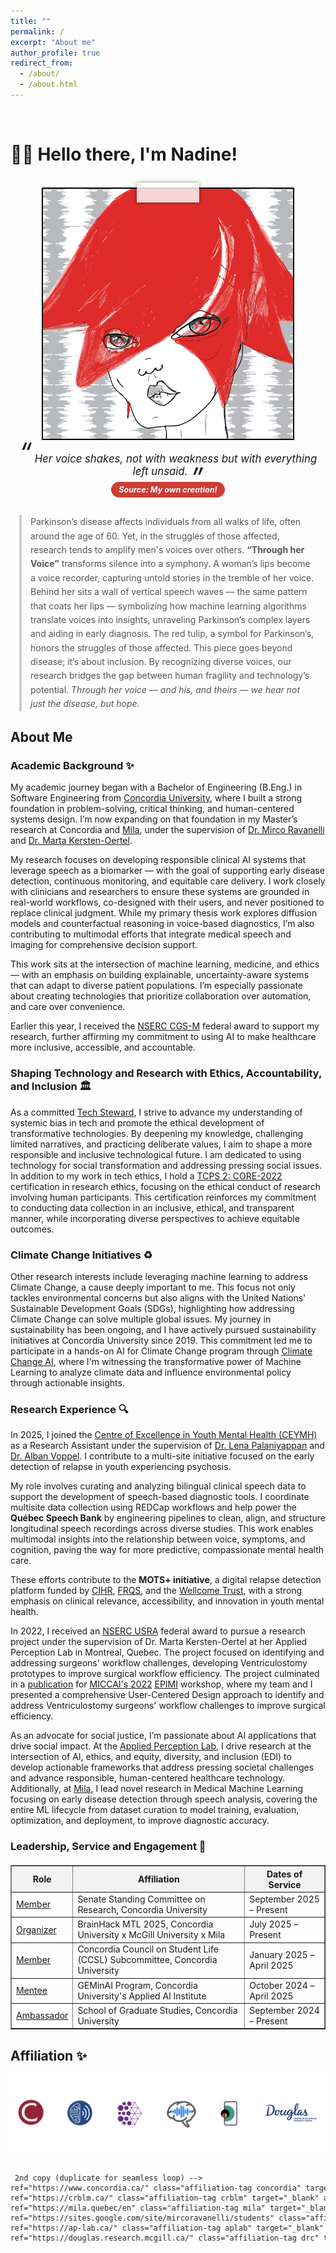 ```yaml
---
title: ""
permalink: /
excerpt: "About me"
author_profile: true
redirect_from: 
  - /about/
  - /about.html
---
```


<br>

# 👋🏼 Hello there, I'm Nadine!

<br>

<!-- Animate.css (keep this to enable animations) -->
<link rel="stylesheet" href="https://cdnjs.cloudflare.com/ajax/libs/animate.css/4.1.1/animate.min.css"/>

<!-- Responsive Photo Frame with Tape -->
<div class="animate__animated animate__swing" style="text-align: center;">
  <div class="photo-frame">
    <img src="/images/website-photo-2.jpg" alt="Visual of Parkinson's research pipeline from voice to machine learning model" class="photo-img">
    <div class="tape"></div>
  </div>
</div>

<!-- Caption Quote Below Image -->
<div style="text-align: center; font-style: italic; margin-top: 1em; font-size: 1.2em;">
  <span style="font-size: 2.5em; line-height: 0; vertical-align: top;">“</span>
  Her voice shakes, not with weakness but with everything left unsaid.
  <span style="font-size: 2.5em; line-height: 0; vertical-align: bottom;">”</span>
  <br>
  <span style="font-size: 0.75em; color: #fff; background: #CC3D34; padding: 5px 12px; border-radius: 15px; display: inline-block; margin-top: 0.6em;">
    <strong> Source: My own creation! </strong>
  </span>
</div>

<!-- Blockquote Text Description -->
<div style="max-width: 1200px; margin: 2em auto; padding: 0 1em;">
  <blockquote style="border-left: 4px solid #ccc; padding-left: 1em; color: #555; margin: 1em 0; line-height: 1.6;">
    Parkinson’s disease affects individuals from all walks of life, often around the age of 60. Yet, in the struggles of those affected, research tends to amplify men's voices over others. <strong>“Through her Voice”</strong> transforms silence into a symphony. A woman’s lips become a voice recorder, capturing untold stories in the tremble of her voice. Behind her sits a wall of vertical speech waves — the same pattern that coats her lips — symbolizing how machine learning algorithms translate voices into insights, unraveling Parkinson’s complex layers and aiding in early diagnosis. The red tulip, a symbol for Parkinson’s, honors the struggles of those affected. This piece goes beyond disease; it’s about inclusion. By recognizing diverse voices, our research bridges the gap between human fragility and technology’s potential. <em>Through her voice — and his, and theirs — we hear not just the disease, but hope.</em>
  </blockquote>
</div>

<!-- Responsive Styling -->
<style>
  .photo-frame {
    position: relative;
    display: inline-block;
    width: 90vw;               /* Responsive width */
    max-width: 400px;          /* Limits size on desktop */
    aspect-ratio: 1 / 1;       /* Keeps image square */
    border: 2.5px solid black;
    overflow: visible;
  }

  .photo-img {
    width: 100%;
    height: 100%;
    object-fit: cover;
    display: block;
  }

  .tape {
    position: absolute;
    background: rgba(255, 255, 255, 0.8);
    box-shadow: 0 0 5px rgba(0, 0, 0, 0.5);
    width: 25%;              /* Proportional to container */
    height: 8%;
    top: -10px;
    left: 50%;
    transform: translateX(-50%);
  }

  /* Affiliation tags base styles */
  .affiliation-tag {
    font-size: 0.8em;
    color: white;
    padding: 6px 14px;
    border-radius: 20px;
    display: inline-block;
    margin: 0px 7px;
    text-decoration: none !important; 
    transition: transform 0.2s ease, background 0.2s ease;
    white-space: nowrap;
  }

  .affiliation-tag:hover {
    transform: scale(1.08);
    cursor: pointer;
    font-weight: bold;
    text-decoration: underline;
  }

  .concordia { background: #922338; }
  .crblm { background: #244883; }
  .convai { background: #328de7; }
  .mila { background: #63287d; }
  .aplab { background: #3f968a; }
  .drc { background: #102e70; }

  /* Marquee container: hides native scroll, no user interaction needed */
  .affiliation-marquee {
    overflow: hidden;
    width: 100%;
    padding: 1em 0;
  }

  /* Track: two copies of the content placed inline for seamless loop */
  .affiliation-track {
    display: inline-flex;
    gap: 12px;
    width: max-content;
    padding: 0 1em;
    will-change: transform;
    animation: marquee-ltr 28s linear infinite;
  }

  /* Move left -> right forever using duplicated content */
  @keyframes marquee-ltr {
    0%   { transform: translateX(-50%); }
    100% { transform: translateX(0%); }
  }

  /* Pause on hover/focus for accessibility */
  .affiliation-marquee:hover .affiliation-track,
  .affiliation-marquee:focus-within .affiliation-track {
    animation-play-state: paused;
  }

  /* Respect reduced-motion preference */
  @media (prefers-reduced-motion: reduce) {
    .affiliation-track {
      animation: none;
      transform: none;
    }
  }
</style>

## About Me

### Academic Background ✨
My academic journey began with a Bachelor of Engineering (B.Eng.) in Software Engineering from [Concordia University](https://www.concordia.ca/), where I built a strong foundation in problem-solving, critical thinking, and human-centered systems design. I’m now expanding on that foundation in my Master’s research at Concordia and [Mila](https://mila.quebec/en), under the supervision of [Dr. Mirco Ravanelli](https://sites.google.com/site/mircoravanelli/) and [Dr. Marta Kersten-Oertel](https://www.concordia.ca/next-gen/kersten-oertel.html).

My research focuses on developing responsible clinical AI systems that leverage speech as a biomarker — with the goal of supporting early disease detection, continuous monitoring, and equitable care delivery. I work closely with clinicians and researchers to ensure these systems are grounded in real-world workflows, co-designed with their users, and never positioned to replace clinical judgment. While my primary thesis work explores diffusion models and counterfactual reasoning in voice-based diagnostics, I’m also contributing to multimodal efforts that integrate medical speech and imaging for comprehensive decision support.

This work sits at the intersection of machine learning, medicine, and ethics — with an emphasis on building explainable, uncertainty-aware systems that can adapt to diverse patient populations. I’m especially passionate about creating technologies that prioritize collaboration over automation, and care over convenience.

Earlier this year, I received the [NSERC CGS-M](https://www.nserc-crsng.gc.ca/Students-Etudiants/PG-CS/CGSM-BESCM_eng.asp) federal award to support my research, further affirming my commitment to using AI to make healthcare more inclusive, accessible, and accountable.

### Shaping Technology and Research with Ethics, Accountability, and Inclusion 🏛️
As a committed [Tech Steward](https://credentials.techstewardship.com/en/verify/88109651148606), I strive to advance my understanding of systemic bias in tech and promote the ethical development of transformative technologies. By deepening my knowledge, challenging limited narratives, and practicing deliberate values, I aim to shape a more responsible and inclusive technological future. I am dedicated to using technology for social transformation and addressing pressing social issues. In addition to my work in tech ethics, I hold a [TCPS 2: CORE-2022](https://drive.google.com/file/d/1rCDIrcQ7AjrW7oXkmqn8QLVimUWgWjr2/view?usp=sharing) certification in research ethics, focusing on the ethical conduct of research involving human participants. This certification reinforces my commitment to conducting data collection in an inclusive, ethical, and transparent manner, while incorporating diverse perspectives to achieve equitable outcomes.

### Climate Change Initiatives ♻️
Other research interests include leveraging machine learning to address Climate Change, a cause deeply important to me. This focus not only tackles environmental concerns but also aligns with the United Nations' Sustainable Development Goals (SDGs), highlighting how addressing Climate Change can solve multiple global issues. My journey in sustainability has been ongoing, and I have actively pursued sustainability initiatives at Concordia University since 2019. This commitment led me to participate in a hands-on AI for Climate Change program through [Climate Change AI](https://www.climatechange.ai/), where I'm witnessing the transformative power of Machine Learning to analyze climate data and influence environmental policy through actionable insights.

### Research Experience 🔍  
In 2025, I joined the [Centre of Excellence in Youth Mental Health (CEYMH)](https://ceymh-cesmj.ca/) as a Research Assistant under the supervision of [Dr. Lena Palaniyappan](https://scholar.google.com/citations?user=rDdsjwwAAAAJ&hl=en) and [Dr. Alban Voppel](https://scholar.google.nl/citations?user=eb-aB2kAAAAJ&hl=en). I contribute to a multi-site initiative focused on the early detection of relapse in youth experiencing psychosis.

My role involves curating and analyzing bilingual clinical speech data to support the development of speech-based diagnostic tools. I coordinate multisite data collection using REDCap workflows and help power the **Québec Speech Bank** by engineering pipelines to clean, align, and structure longitudinal speech recordings across diverse studies. This work enables multimodal insights into the relationship between voice, symptoms, and cognition, paving the way for more predictive, compassionate mental health care.

These efforts contribute to the **MOTS+ initiative**, a digital relapse detection platform funded by [CIHR](https://cihr-irsc.gc.ca/e/193.html), [FRQS](https://frq.gouv.qc.ca/en/), and the [Wellcome Trust](https://wellcome.org/), with a strong emphasis on clinical relevance, accessibility, and innovation in youth mental health.

In 2022, I received an [NSERC USRA](https://www.nserc-crsng.gc.ca/Students-Etudiants/UG-PC/USRA-BRPC_eng.asp) federal award to pursue a research project under the supervision of Dr. Marta Kersten-Oertel at her Applied Perception Lab in Montreal, Quebec. The project focused on identifying and addressing surgeons' workflow challenges, developing Ventriculostomy prototypes to improve surgical workflow efficiency. The project culminated in a [publication](https://link.springer.com/chapter/10.1007/978-3-031-23223-7_5) for [MICCAI's 2022](https://conferences.miccai.org/2022/en/MICCAI2022-WORKSHOPS.html) [EPIMI](https://sites.google.com/view/epimi) workshop, where my team and I presented a comprehensive User-Centered Design approach to identify and address Ventriculostomy surgeons' workflow challenges to improve surgical efficiency.

As an advocate for social justice, I’m passionate about AI applications that drive social impact. At the [Applied Perception Lab](https://ap-lab.ca/), I drive research at the intersection of AI, ethics, and equity, diversity, and inclusion (EDI) to develop actionable frameworks that address pressing societal challenges and advance responsible, human-centered healthcare technology. Additionally, at [Mila](https://mila.quebec/en/directory/nadine-el-mufti), I lead novel research in Medical Machine Learning focusing on early disease detection through speech analysis, covering the entire ML lifecycle from dataset curation to model training, evaluation, optimization, and deployment, to improve diagnostic accuracy.

### Leadership, Service and Engagement 🌟
<div style="margin-top: 20px;"></div>

<table border="1">
  <tr style="background-color: #f2f2f2;">
    <th>Role</th>
    <th>Affiliation</th>
    <th>Dates of Service</th>
  </tr>
  <tr>
    <td><a href="https://www.concordia.ca/about/administration-governance/board-senate/senate/membership.html">Member</a></td>
    <td> Senate Standing Committee on Research, Concordia University</td>
    <td>September 2025 – Present</td>
  </tr>
  <tr>
    <td><a href="">Organizer</a></td>
    <td> BrainHack MTL 2025, Concordia University x McGill University x Mila</td>
    <td>July 2025 – Present</td>
  </tr>    
  <tr>
    <td><a href="https://www.concordia.ca/research/applied-ai-institute/initiatives/geminai.html">Member</a></td>
    <td>Concordia Council on Student Life (CCSL) Subcommittee, Concordia University</td>
    <td>January 2025 – April 2025</td>
  </tr>  
  <tr>
    <td><a href="https://www.concordia.ca/research/applied-ai-institute/initiatives/geminai.html">Mentee</a></td>
    <td>GEMinAI Program, Concordia University's Applied AI Institute</td>
    <td>October 2024 – April 2025</td>
  </tr>
  <tr>
    <td><a href="https://api.unibuddy.co/og/concordia-university-postgraduate/buddies/students/66df5f6635b519411372b26b?buddyPosition=share">Ambassador</a></td>
    <td>School of Graduate Studies, Concordia University</td>
    <td>September 2024 – Present</td>
  </tr>
</table>

<h2>Affiliation ✨</h2>

<!-- Image -->
<div style="text-align: center; margin: 1em auto 0;">
  <img src="/images/website-footer.png" alt="Visual of Parkinson's research pipeline from voice to machine learning model" style="max-width: 100%; height: auto; padding: 0;">
</div>

<!-- Affiliation marquee: smooth left-to-right loop -->
<div class="affiliation-marquee" aria-label="Affiliations">
  <div class="affiliation-track">
    <!-- 1st copy -->
    <a href="https://www.concordia.ca/" class="affiliation-tag concordia" target="_blank">Concordia University</a>
    <a href="https://crblm.ca/" class="affiliation-tag crblm" target="_blank">CRBLM</a>
    <a href="https://mila.quebec/en" class="affiliation-tag mila" target="_blank">Mila</a>
    <a href="https://sites.google.com/site/mircoravanelli/students" class="affiliation-tag convai" target="_blank">Conversational AI Lab</a>
    <a href="https://ap-lab.ca/" class="affiliation-tag aplab" target="_blank">Applied Perception Lab</a>
    <a href="https://douglas.research.mcgill.ca/" class="affiliation-tag drc" target="_blank">The Douglas Research Centre</a>

    <!-- 2nd copy (duplicate for seamless loop) -->
    <a href="https://www.concordia.ca/" class="affiliation-tag concordia" target="_blank" aria-hidden="true">Concordia University</a>
    <a href="https://crblm.ca/" class="affiliation-tag crblm" target="_blank" aria-hidden="true">CRBLM</a>
    <a href="https://mila.quebec/en" class="affiliation-tag mila" target="_blank" aria-hidden="true">Mila</a>
    <a href="https://sites.google.com/site/mircoravanelli/students" class="affiliation-tag convai" target="_blank" aria-hidden="true">Conversational AI Lab</a>
    <a href="https://ap-lab.ca/" class="affiliation-tag aplab" target="_blank" aria-hidden="true">Applied Perception Lab</a>
    <a href="https://douglas.research.mcgill.ca/" class="affiliation-tag drc" target="_blank" aria-hidden="true">The Douglas Research Centre</a>
  </div>
</div>
